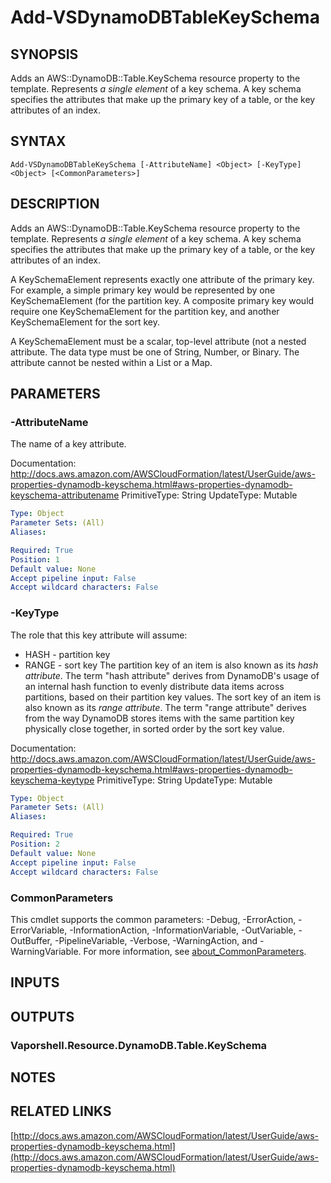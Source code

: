 # Add-VSDynamoDBTableKeySchema

## SYNOPSIS
Adds an AWS::DynamoDB::Table.KeySchema resource property to the template.
Represents *a single element* of a key schema.
A key schema specifies the attributes that make up the primary key of a table, or the key attributes of an index.

## SYNTAX

```
Add-VSDynamoDBTableKeySchema [-AttributeName] <Object> [-KeyType] <Object> [<CommonParameters>]
```

## DESCRIPTION
Adds an AWS::DynamoDB::Table.KeySchema resource property to the template.
Represents *a single element* of a key schema.
A key schema specifies the attributes that make up the primary key of a table, or the key attributes of an index.

A KeySchemaElement represents exactly one attribute of the primary key.
For example, a simple primary key would be represented by one KeySchemaElement (for the partition key.
A composite primary key would require one KeySchemaElement for the partition key, and another KeySchemaElement for the sort key.

A KeySchemaElement must be a scalar, top-level attribute (not a nested attribute.
The data type must be one of String, Number, or Binary.
The attribute cannot be nested within a List or a Map.

## PARAMETERS

### -AttributeName
The name of a key attribute.

Documentation: http://docs.aws.amazon.com/AWSCloudFormation/latest/UserGuide/aws-properties-dynamodb-keyschema.html#aws-properties-dynamodb-keyschema-attributename
PrimitiveType: String
UpdateType: Mutable

```yaml
Type: Object
Parameter Sets: (All)
Aliases:

Required: True
Position: 1
Default value: None
Accept pipeline input: False
Accept wildcard characters: False
```

### -KeyType
The role that this key attribute will assume:
+  HASH - partition key
+  RANGE - sort key
The partition key of an item is also known as its *hash attribute*.
The term "hash attribute" derives from DynamoDB's usage of an internal hash function to evenly distribute data items across partitions, based on their partition key values.
The sort key of an item is also known as its *range attribute*.
The term "range attribute" derives from the way DynamoDB stores items with the same partition key physically close together, in sorted order by the sort key value.

Documentation: http://docs.aws.amazon.com/AWSCloudFormation/latest/UserGuide/aws-properties-dynamodb-keyschema.html#aws-properties-dynamodb-keyschema-keytype
PrimitiveType: String
UpdateType: Mutable

```yaml
Type: Object
Parameter Sets: (All)
Aliases:

Required: True
Position: 2
Default value: None
Accept pipeline input: False
Accept wildcard characters: False
```

### CommonParameters
This cmdlet supports the common parameters: -Debug, -ErrorAction, -ErrorVariable, -InformationAction, -InformationVariable, -OutVariable, -OutBuffer, -PipelineVariable, -Verbose, -WarningAction, and -WarningVariable. For more information, see [about_CommonParameters](http://go.microsoft.com/fwlink/?LinkID=113216).

## INPUTS

## OUTPUTS

### Vaporshell.Resource.DynamoDB.Table.KeySchema
## NOTES

## RELATED LINKS

[http://docs.aws.amazon.com/AWSCloudFormation/latest/UserGuide/aws-properties-dynamodb-keyschema.html](http://docs.aws.amazon.com/AWSCloudFormation/latest/UserGuide/aws-properties-dynamodb-keyschema.html)

